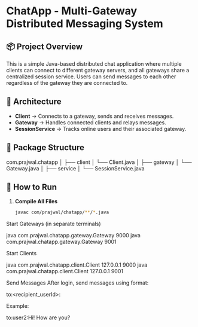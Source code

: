 ChatApp - Multi-Gateway Distributed Messaging System
====================================================

📦 Project Overview
-------------------
This is a simple Java-based distributed chat application where multiple clients can connect to different gateway servers, and all gateways share a centralized session service. Users can send messages to each other regardless of the gateway they are connected to.

🧱 Architecture
--------------
- **Client** → Connects to a gateway, sends and receives messages.
- **Gateway** → Handles connected clients and relays messages.
- **SessionService** → Tracks online users and their associated gateway.

📁 Package Structure
--------------------
com.prajwal.chatapp
│
├── client
│   └── Client.java
│
├── gateway
│   └── Gateway.java
│
├── service
│   └── SessionService.java

🧪 How to Run
-------------
1. **Compile All Files**
   ```bash
   javac com/prajwal/chatapp/**/*.java
Start Gateways (in separate terminals)


java com.prajwal.chatapp.gateway.Gateway 9000
java com.prajwal.chatapp.gateway.Gateway 9001

Start Clients


java com.prajwal.chatapp.client.Client 127.0.0.1 9000
java com.prajwal.chatapp.client.Client 127.0.0.1 9001


Send Messages
After login, send messages using format:

to:<recipient_userId>:<message>

Example:

to:user2:Hi! How are you?

